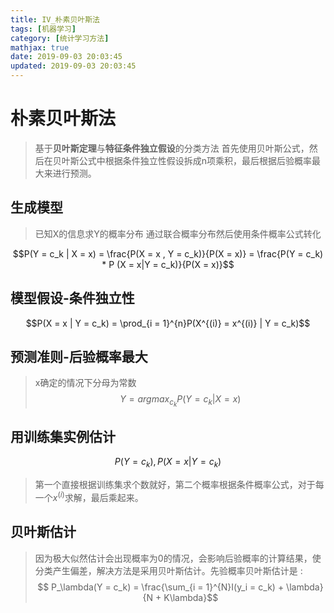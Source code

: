 ```yaml
---
title: IV_朴素贝叶斯法
tags: [机器学习]
category: [统计学习方法]
mathjax: true
date: 2019-09-03 20:03:45
updated: 2019-09-03 20:03:45
---
```

# 朴素贝叶斯法
> 基于<strong>贝叶斯定理</strong>与<strong>特征条件独立假设</strong>的分类方法
首先使用贝叶斯公式，然后在贝叶斯公式中根据条件独立性假设拆成n项乘积，最后根据后验概率最大来进行预测。
## 生成模型
> 已知X的信息求Y的概率分布
通过联合概率分布然后使用条件概率公式转化

$$P(Y = c_k | X = x) = \frac{P(X = x , Y = c_k)}{P(X = x)} = \frac{P(Y = c_k) * P (X = x|Y = c_k)}{P(X = x)}$$

## 模型假设-条件独立性
$$P(X = x | Y = c_k) = \prod_{i = 1}^{n}P(X^{(i)} = x^{(i)} | Y = c_k)$$

## 预测准则-后验概率最大
> x确定的情况下分母为常数
$$Y = argmax_{c_k}P(Y = c_k | X = x) $$

## 用训练集实例估计
$$ P(Y = c_k) , P(X = x | Y = c_k) $$
> 第一个直接根据训练集求个数就好，第二个概率根据条件概率公式，对于每一个$x^{(i)}$求解，最后乘起来。

## 贝叶斯估计
> 因为极大似然估计会出现概率为0的情况，会影响后验概率的计算结果，使分类产生偏差，解决方法是采用贝叶斯估计。先验概率贝叶斯估计是 :
$$ P_\lambda(Y = c_k) = \frac{\sum_{i = 1}^{N}I(y_i = c_k) + \lambda}{N + K\lambda}$$